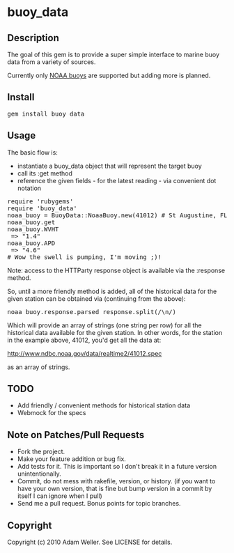 # buoy_data

## Description

The goal of this gem is to provide a super simple interface to marine buoy data
from a variety of sources.

Currently only [NOAA buoys](http://www.ndbc.noaa.gov/) are supported but adding more is
planned.


## Install

<pre>
gem install buoy_data
</pre>

## Usage

The basic flow is:

- instantiate a buoy_data object that will represent the target buoy
- call its :get method
- reference the given fields - for the latest reading - via convenient dot notation

<pre>
require 'rubygems'
require 'buoy_data'
noaa_buoy = BuoyData::NoaaBuoy.new(41012) # St Augustine, FL
noaa_buoy.get
noaa_buoy.WVHT
 => "1.4" 
noaa_buoy.APD
 => "4.6"
# Wow the swell is pumping, I'm moving ;)!
</pre>

Note:  access to the HTTParty response object is available via the :response method.

So, until a more friendly method is added, all of the historical data for the given station
can be obtained via (continuing from the above):

<pre>
noaa_buoy.response.parsed_response.split(/\n/)
</pre>

Which will provide an array of strings (one string per row) for all the historical data
available for the given station.  In other words, for the station in the example above,
41012, you'd get all the data at:

http://www.ndbc.noaa.gov/data/realtime2/41012.spec

as an array of strings.

## TODO

- Add friendly / convenient methods for historical station data
- Webmock for the specs

## Note on Patches/Pull Requests
 
* Fork the project.
* Make your feature addition or bug fix.
* Add tests for it. This is important so I don't break it in a
  future version unintentionally.
* Commit, do not mess with rakefile, version, or history.
  (if you want to have your own version, that is fine but bump version in a commit by itself I can ignore when I pull)
* Send me a pull request. Bonus points for topic branches.

## Copyright

Copyright (c) 2010 Adam Weller. See LICENSE for details.
